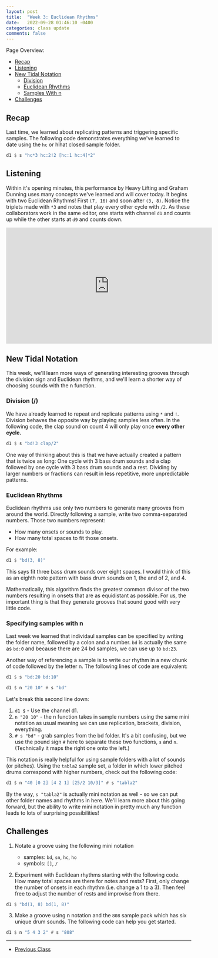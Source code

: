 ```yaml
---
layout: post
title:  "Week 3: Euclidean Rhythms"
date:   2022-09-28 01:46:10 -0400
categories: class update
comments: false
---
```


Page Overview:
* [Recap](#recap)
* [Listening](#listening)
* [New Tidal Notation](#new-tidal-notation)
  * [Division](#division-)
  * [Euclidean Rhythms](#euclidean-rhythms)
  * [Samples With n](#specifying-samples-with-n)
* [Challenges](#challenges)

## Recap
Last time, we learned about replicating patterns and triggering specific samples. The following code demonstrates everything we've learned to date using the `hc` or hihat closed sample folder.

```haskell
d1 $ s "hc*3 hc:2!2 [hc:1 hc:4]*2"
```

## Listening
Within it's opening minutes, this performance by Heavy Lifting and Graham Dunning uses many concepts we've learned and will cover today. It begins with two Euclidean Rhythms! First `(7, 16)` and soon after `(3, 8)`. Notice the triplets made with `*3` and notes that play every other cycle with `/2`. As these collaborators work in the same editor, one starts with channel `d1` and counts up while the other starts at `d9` and counts down.

<iframe width="560" height="315" src="https://www.youtube.com/embed/ezSdPIKkp98" title="YouTube video player" frameborder="0" allow="accelerometer; autoplay; clipboard-write; encrypted-media; gyroscope; picture-in-picture" allowfullscreen></iframe>

## New Tidal Notation
This week, we'll learn more ways of generating interesting grooves through the division sign and Euclidean rhythms, and we'll learn a shorter way of choosing sounds with the n function.

### Division (/)
We have already learned to repeat and replicate patterns using `*` and `!`. Division behaves the opposite way by playing samples less often. In the following code, the clap sound on count 4 will only play once **every other cycle.** 

```haskell
d1 $ s "bd!3 clap/2"
```
One way of thinking about this is that we have actually created a pattern that is twice as long: One cycle with 3 bass drum sounds and a clap followed by one cycle with 3 bass drum sounds and a rest. Dividing by larger numbers or fractions can result in less repetitive, more unpredictable patterns.

### Euclidean Rhythms
Euclidean rhythms use only two numbers to generate many grooves from around the world. Directly following a sample, write two comma-separated numbers. Those two numbers represent:
* How many onsets or sounds to play.
* How many total spaces to fit those onsets.

For example:

```haskell
d1 $ "bd(3, 8)"
```

This says fit three bass drum sounds over eight spaces. I would think of this as an eighth note pattern with bass drum sounds on 1, the and of 2, and 4.

Mathematically, this algorithm finds the greatest common divisor of the two numbers resulting in onsets that are as equidistant as possible. For us, the important thing is that they generate grooves that sound good with very little code.

### Specifying samples with n
Last week we learned that individaul samples can be specified by writing the folder name, followed by a colon and a number. `bd` is actually the same as `bd:0` and because there are 24 bd samples, we can use up to `bd:23`. 

Another way of referencing a sample is to write our rhythm in a new chunk of code followed by the letter n. The following lines of code are equivalent:

```haskell
d1 $ s "bd:20 bd:10"

d1 $ n "20 10" # s "bd"
```

Let's break this second line down:
1. `d1 $` - Use the channel d1.
2. `n "20 10"` - the n function takes in sample numbers using the same mini notation as usual meaning we can use replication, brackets, division, everything.
3. `# s "bd"` - grab samples from the bd folder. It's a bit confusing, but we use the pound sign `#` here to separate these two functions, `s` and `n`. (Technically it maps the right one onto the left.)

This notation is really helpful for using sample folders with a lot of sounds (or pitches). Using the `tabla2` sample set, a folder in which lower pitched drums correspond with higher numbers, check out the following code:

```haskell
d1 $ n "40 [0 2] [4 2 1] [25/2 10/3]" # s "tabla2"
```
By the way, `s "tabla2"` is actually mini notation as well - so we can put other folder names and rhythms in here. We'll learn more about this going forward, but the ability to write mini notation in pretty much any function leads to lots of surprising possibilities!

## Challenges
1. Notate a groove using the following mini notation
    * samples: `bd`, `sn`, `hc`, `ho`
    * symbols: `[]`, `/`

2. Experiment with Euclidean rhythms starting with the following code. How many total spaces are there for notes and rests? First, only change the number of onsets in each rhythm (i.e. change a 1 to a 3). Then feel free to adjust the number of rests and improvise from there.
```haskell
d1 $ "bd(1, 8) bd(1, 8)"
```

3. Make a groove using n notation and the `808` sample pack which has six unique drum sounds. The following code can help you get started.
```haskell
d1 $ n "5 4 3 2" # s "808"
```

---

* [Previous Class](/laptopclass/class/update/2022/09/16/week2.html)
